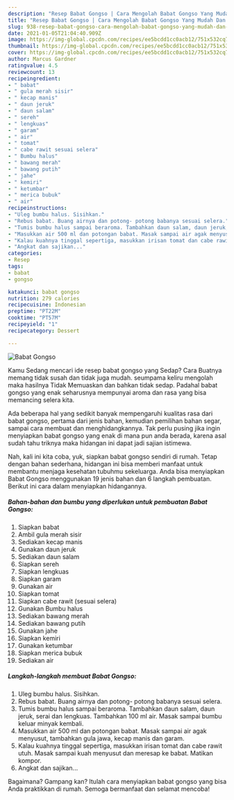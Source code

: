 ```yaml
---
description: "Resep Babat Gongso | Cara Mengolah Babat Gongso Yang Mudah Dan Praktis"
title: "Resep Babat Gongso | Cara Mengolah Babat Gongso Yang Mudah Dan Praktis"
slug: 938-resep-babat-gongso-cara-mengolah-babat-gongso-yang-mudah-dan-praktis
date: 2021-01-05T21:04:40.909Z
image: https://img-global.cpcdn.com/recipes/ee5bcdd1cc0acb12/751x532cq70/babat-gongso-foto-resep-utama.jpg
thumbnail: https://img-global.cpcdn.com/recipes/ee5bcdd1cc0acb12/751x532cq70/babat-gongso-foto-resep-utama.jpg
cover: https://img-global.cpcdn.com/recipes/ee5bcdd1cc0acb12/751x532cq70/babat-gongso-foto-resep-utama.jpg
author: Marcus Gardner
ratingvalue: 4.5
reviewcount: 13
recipeingredient:
- " babat"
- " gula merah sisir"
- " kecap manis"
- " daun jeruk"
- " daun salam"
- " sereh"
- " lengkuas"
- " garam"
- " air"
- " tomat"
- " cabe rawit sesuai selera"
- " Bumbu halus"
- " bawang merah"
- " bawang putih"
- " jahe"
- " kemiri"
- " ketumbar"
- " merica bubuk"
- " air"
recipeinstructions:
- "Uleg bumbu halus. Sisihkan."
- "Rebus babat. Buang airnya dan potong- potong babanya sesuai selera."
- "Tumis bumbu halus sampai beraroma. Tambahkan daun salam, daun jeruk, serai dan lengkuas. Tambahkan 100 ml air. Masak sampai bumbu keluar minyak kembali."
- "Masukkan air 500 ml dan potongan babat. Masak sampai air agak menyusut, tambahkan gula jawa, kecap manis dan garam."
- "Kalau kuahnya tinggal sepertiga, masukkan irisan tomat dan cabe rawit utuh. Masak sampai kuah menyusut dan meresap ke babat. Matikan kompor."
- "Angkat dan sajikan..."
categories:
- Resep
tags:
- babat
- gongso

katakunci: babat gongso 
nutrition: 279 calories
recipecuisine: Indonesian
preptime: "PT22M"
cooktime: "PT57M"
recipeyield: "1"
recipecategory: Dessert

---
```



![Babat Gongso](https://img-global.cpcdn.com/recipes/ee5bcdd1cc0acb12/751x532cq70/babat-gongso-foto-resep-utama.jpg)

Kamu Sedang mencari ide resep babat gongso yang Sedap? Cara Buatnya memang tidak susah dan tidak juga mudah. seumpama keliru mengolah maka hasilnya Tidak Memuaskan dan bahkan tidak sedap. Padahal babat gongso yang enak seharusnya mempunyai aroma dan rasa yang bisa memancing selera kita.

Ada beberapa hal yang sedikit banyak mempengaruhi kualitas rasa dari babat gongso, pertama dari jenis bahan, kemudian pemilihan bahan segar, sampai cara membuat dan menghidangkannya. Tak perlu pusing jika ingin menyiapkan babat gongso yang enak di mana pun anda berada, karena asal sudah tahu triknya maka hidangan ini dapat jadi sajian istimewa.




Nah, kali ini kita coba, yuk, siapkan babat gongso sendiri di rumah. Tetap dengan bahan sederhana, hidangan ini bisa memberi manfaat untuk membantu menjaga kesehatan tubuhmu sekeluarga. Anda bisa menyiapkan Babat Gongso menggunakan 19 jenis bahan dan 6 langkah pembuatan. Berikut ini cara dalam menyiapkan hidangannya.

<!--inarticleads1-->

##### Bahan-bahan dan bumbu yang diperlukan untuk pembuatan Babat Gongso:

1. Siapkan  babat
1. Ambil  gula merah sisir
1. Sediakan  kecap manis
1. Gunakan  daun jeruk
1. Sediakan  daun salam
1. Siapkan  sereh
1. Siapkan  lengkuas
1. Siapkan  garam
1. Gunakan  air
1. Siapkan  tomat
1. Siapkan  cabe rawit (sesuai selera)
1. Gunakan  Bumbu halus
1. Sediakan  bawang merah
1. Sediakan  bawang putih
1. Gunakan  jahe
1. Siapkan  kemiri
1. Gunakan  ketumbar
1. Siapkan  merica bubuk
1. Sediakan  air




<!--inarticleads2-->

##### Langkah-langkah membuat Babat Gongso:

1. Uleg bumbu halus. Sisihkan.
1. Rebus babat. Buang airnya dan potong- potong babanya sesuai selera.
1. Tumis bumbu halus sampai beraroma. Tambahkan daun salam, daun jeruk, serai dan lengkuas. Tambahkan 100 ml air. Masak sampai bumbu keluar minyak kembali.
1. Masukkan air 500 ml dan potongan babat. Masak sampai air agak menyusut, tambahkan gula jawa, kecap manis dan garam.
1. Kalau kuahnya tinggal sepertiga, masukkan irisan tomat dan cabe rawit utuh. Masak sampai kuah menyusut dan meresap ke babat. Matikan kompor.
1. Angkat dan sajikan...




Bagaimana? Gampang kan? Itulah cara menyiapkan babat gongso yang bisa Anda praktikkan di rumah. Semoga bermanfaat dan selamat mencoba!
